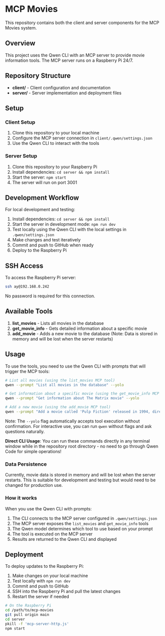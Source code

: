# MCP Movies

This repository contains both the client and server components for the MCP Movies system.

## Overview

This project uses the Qwen CLI with an MCP server to provide movie information tools. The MCP server runs on a Raspberry Pi 24/7.

## Repository Structure

- **client/** - Client configuration and documentation
- **server/** - Server implementation and deployment files

## Setup

### Client Setup

1. Clone this repository to your local machine
2. Configure the MCP server connection in `client/.qwen/settings.json`
3. Use the Qwen CLI to interact with the tools

### Server Setup

1. Clone this repository to your Raspberry Pi
2. Install dependencies: `cd server && npm install`
3. Start the server: `npm start`
4. The server will run on port 3001

## Development Workflow

For local development and testing:

1. Install dependencies: `cd server && npm install`
2. Start the server in development mode: `npm run dev`
3. Test locally using the Qwen CLI with the local settings in `.qwen/settings.json`
4. Make changes and test iteratively
5. Commit and push to GitHub when ready
6. Deploy to the Raspberry Pi

## SSH Access

To access the Raspberry Pi server:
```bash
ssh ay@192.168.0.242
```

No password is required for this connection.

## Available Tools

1. **list_movies** - Lists all movies in the database
2. **get_movie_info** - Gets detailed information about a specific movie
3. **add_movie** - Adds a new movie to the database (Note: Data is stored in memory and will be lost when the server restarts)

## Usage

To use the tools, you need to use the Qwen CLI with prompts that will trigger the MCP tools:

```bash
# List all movies (using the list_movies MCP tool)
qwen --prompt "List all movies in the database" --yolo

# Get information about a specific movie (using the get_movie_info MCP tool)
qwen --prompt "Get information about The Matrix movie" --yolo

# Add a new movie (using the add_movie MCP tool)
qwen --prompt "Add a movie called 'Pulp Fiction' released in 1994, directed by Quentin Tarantino, in the Crime Drama genre, with a rating of 8.9" --yolo
```

Note: The `--yolo` flag automatically accepts tool execution without confirmation. For interactive use, you can run `qwen` without flags and ask questions naturally.

**Direct CLI Usage**: You can run these commands directly in any terminal window while in the repository root directory - no need to go through Qwen Code for simple operations!

### Data Persistence

Currently, movie data is stored in memory and will be lost when the server restarts. This is suitable for development and testing but would need to be changed for production use.

### How it works

When you use the Qwen CLI with prompts:
1. The CLI connects to the MCP server configured in `.qwen/settings.json`
2. The MCP server exposes the `list_movies` and `get_movie_info` tools
3. The Qwen model determines which tool to use based on your prompt
4. The tool is executed on the MCP server
5. Results are returned to the Qwen CLI and displayed

## Deployment

To deploy updates to the Raspberry Pi:

1. Make changes on your local machine
2. Test locally with `npm run dev`
3. Commit and push to GitHub
4. SSH into the Raspberry Pi and pull the latest changes
5. Restart the server if needed

```bash
# On the Raspberry Pi
cd /path/to/mcp-movies
git pull origin main
cd server
pkill -f 'mcp-server-http.js'
npm start
```